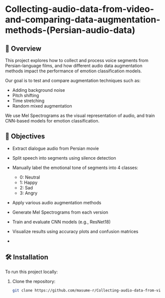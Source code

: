 # Collecting-audio-data-from-video-and-comparing-data-augmentation-methods-(Persian-audio-data)

## 📌 Overview

This project explores how to collect and process voice segments from Persian-language films, and how different audio data augmentation methods impact the performance of emotion classification models.

Our goal is to test and compare augmentation techniques such as:
- Adding background noise
- Pitch shifting
- Time stretching
- Random mixed augmentation

We use Mel Spectrograms as the visual representation of audio, and train CNN-based models for emotion classification.

## 🎯 Objectives

- Extract dialogue audio from Persian movie
- Split speech into segments using silence detection
- Manually label the emotional tone of segments into 4 classes:
  - 0: Neutral
  - 1: Happy
  - 2: Sad
  - 3: Angry
- Apply various audio augmentation methods
- Generate Mel Spectrograms from each version
- Train and evaluate CNN models (e.g., ResNet18)
- Visualize results using accuracy plots and confusion matrices

- 
## 🛠️ Installation

To run this project locally:

1. Clone the repository:
   ```bash
   git clone https://github.com/masume-r/Collecting-audio-data-from-video-and-comparing-data-augmentation-methods-Persian-audio-data-.git



